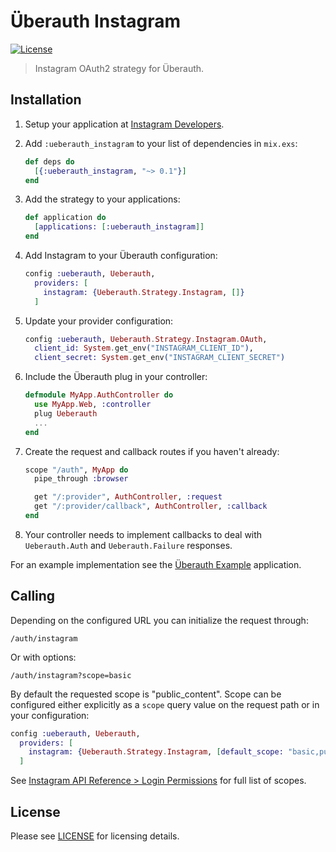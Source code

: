 # Überauth Instagram
[![License][license-img]][license]

[license-img]: http://img.shields.io/badge/license-MIT-brightgreen.svg
[license]: http://opensource.org/licenses/MIT

> Instagram OAuth2 strategy for Überauth.

## Installation

1. Setup your application at [Instagram Developers](https://www.instagram.com/developer/).

1. Add `:ueberauth_instagram` to your list of dependencies in `mix.exs`:

    ```elixir
    def deps do
      [{:ueberauth_instagram, "~> 0.1"}]
    end
    ```

1. Add the strategy to your applications:

    ```elixir
    def application do
      [applications: [:ueberauth_instagram]]
    end
    ```

1. Add Instagram to your Überauth configuration:

    ```elixir
    config :ueberauth, Ueberauth,
      providers: [
        instagram: {Ueberauth.Strategy.Instagram, []}
      ]
    ```

1.  Update your provider configuration:

    ```elixir
    config :ueberauth, Ueberauth.Strategy.Instagram.OAuth,
      client_id: System.get_env("INSTAGRAM_CLIENT_ID"),
      client_secret: System.get_env("INSTAGRAM_CLIENT_SECRET")
    ```

1.  Include the Überauth plug in your controller:

    ```elixir
    defmodule MyApp.AuthController do
      use MyApp.Web, :controller
      plug Ueberauth
      ...
    end
    ```

1.  Create the request and callback routes if you haven't already:

    ```elixir
    scope "/auth", MyApp do
      pipe_through :browser

      get "/:provider", AuthController, :request
      get "/:provider/callback", AuthController, :callback
    end
    ```

1. Your controller needs to implement callbacks to deal with `Ueberauth.Auth` and `Ueberauth.Failure` responses.

For an example implementation see the [Überauth Example](https://github.com/ueberauth/ueberauth_example) application.

## Calling

Depending on the configured URL you can initialize the request through:

    /auth/instagram

Or with options:

    /auth/instagram?scope=basic

By default the requested scope is "public_content". Scope can be configured either explicitly as a `scope` query value on the request path or in your configuration:

```elixir
config :ueberauth, Ueberauth,
  providers: [
    instagram: {Ueberauth.Strategy.Instagram, [default_scope: "basic,public_content,followers_list"]}
  ]
```

See [Instagram API Reference > Login Permissions](https://www.instagram.com/developer/authorization/) for full list of scopes.


## License

Please see [LICENSE](https://github.com/ueberauth/ueberauth_instagram/blob/master/LICENSE) for licensing details.

